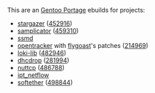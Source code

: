This are an [Gentoo Portage](http://www.gentoo.org/) ebuilds for projects:

* [stargazer](http://stg.dp.ua/) ([452916](https://bugs.gentoo.org/show_bug.cgi?id=452916))
* [samplicator](http://samplicator.googlecode.com/) ([459310](https://bugs.gentoo.org/show_bug.cgi?id=459310))
* [ssmd](https://gitorious.org/ssmd/)
* [opentracker](http://erdgeist.org/arts/software/opentracker/) with [flygoast](https://github.com/flygoast/opentracker)'s patches ([214969](https://bugs.gentoo.org/show_bug.cgi?id=214969))
* [loki-lib](http://loki-lib.sourceforge.net/) ([482946](https://bugs.gentoo.org/show_bug.cgi?id=482946))
* [dhcdrop](http://www.netpatch.ru/dhcdrop.html) ([281994](https://bugs.gentoo.org/show_bug.cgi?id=281994))
* [nuttcp](nuttcp.net/) ([486788](https://bugs.gentoo.org/show_bug.cgi?id=486788))
* [ipt_netflow](http://sourceforge.net/projects/ipt-netflow/)
* [softether](http://www.softether.org/) ([498844](https://bugs.gentoo.org/show_bug.cgi?id=498844))
 
